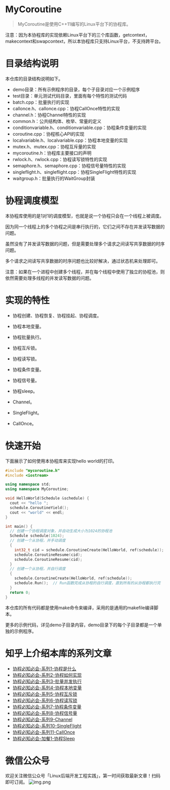 # MyCoroutine

> MyCoroutine是使用C++11编写的Linux平台下的协程库。

注意：因为本协程库的实现依赖Linux平台下的三个库函数，getcontext，makecontext和swapcontext，所以本协程库只支持Linux平台，不支持跨平台。

# 目录结构说明

本仓库的目录结构说明如下。

- demo目录：所有示例程序的目录，每个子目录对应一个示例程序
- test目录：单元测试代码目录，里面有每个特性的测试代码
- batch.cpp：批量执行的实现
- callonce.h、callonce.cpp：协程CallOnce特性的实现
- channel.h：协程Channel特性的实现
- common.h：公共结构体、枚举、常量的定义
- conditionvariable.h、conditionvariable.cpp：协程条件变量的实现
- coroutine.cpp：协程核心API的实现
- localvariable.h、localvariable.cpp：协程本地变量的实现
- mutex.h、mutex.cpp：协程互斥量的实现
- mycoroutine.h：协程库主要接口的声明
- rwlock.h、rwlock.cpp：协程读写锁特性的实现
- semaphore.h、semaphore.cpp：协程信号量特性的实现
- singleflight.h、singleflight.cpp：协程SingleFlight特性的实现
- waitgroup.h：批量执行的WaitGroup封装

# 协程调度模型

本协程库使用的是1对1的调度模型，也就是说一个协程只会在一个线程上被调度。

因为同一个线程上的多个协程之间是串行执行的，它们之间不存在并发读写数据的问题。

虽然没有了并发读写数据的问题，但是需要处理多个请求之间读写共享数据的时序问题。

多个请求之间读写共享数据的时序问题也比较好解决，通过状态机来处理即可。

注意：如果在一个进程中创建多个线程，并在每个线程中使用了独立的协程池，则依然需要处理多线程的并发读写数据的问题。

# 实现的特性

- 协程创建、协程恢复、协程挂起、协程调度。

- 协程本地变量。

- 协程批量执行。

- 协程互斥锁。

- 协程读写锁。

- 协程条件变量。

- 协程信号量。

- 协程sleep。

- Channel。

- SingleFlight。

- CallOnce。


# 快速开始

下面展示了如何使用本协程库来实现hello world的打印。

```C++
#include "mycoroutine.h"
#include <iostream>

using namespace std;
using namespace MyCoroutine;

void HelloWorld(Schedule &schedule) {
  cout << "hello ";
  schedule.CoroutineYield();
  cout << "world" << endl;
}

int main() {
  // 创建一个协程调度对象，并自动生成大小为1024的协程池
  Schedule schedule(1024);
  // 创建一个从协程，并手动调度
  {
    int32_t cid = schedule.CoroutineCreate(HelloWorld, ref(schedule));
    schedule.CoroutineResume(cid);
    schedule.CoroutineResume(cid);
  }
  // 创建一个从协程，并自行调度
  {
    schedule.CoroutineCreate(HelloWorld, ref(schedule));
    schedule.Run();  // Run函数完成从协程的自行调度，直到所有的从协程都执行完
  }
  return 0;
}
```

本仓库的所有代码都是使用make命令来编译，采用的是通用的makefile编译脚本。

更多的示例代码，详见demo子目录内容，demo目录下的每个子目录都是一个单独的示例程序。

# 知乎上介绍本库的系列文章

- [协程必知必会-系列1-协程是什么](https://zhuanlan.zhihu.com/p/717419078)
- [协程必知必会-系列2-协程如何实现](https://zhuanlan.zhihu.com/p/719298566)
- [协程必知必会-系列3-批量并发执行](https://zhuanlan.zhihu.com/p/721026660)
- [协程必知必会-系列4-协程本地变量](https://zhuanlan.zhihu.com/p/721890237)
- [协程必知必会-系列5-协程互斥锁](https://zhuanlan.zhihu.com/p/722216866)
- [协程必知必会-系列6-协程读写锁](https://zhuanlan.zhihu.com/p/911995023)
- [协程必知必会-系列7-协程条件变量](https://zhuanlan.zhihu.com/p/998411846)
- [协程必知必会-系列8-协程信号量](https://zhuanlan.zhihu.com/p/1210540508)
- [协程必知必会-系列9-Channel](https://zhuanlan.zhihu.com/p/1355321479)
- [协程必知必会-系列10-SingleFlight](https://zhuanlan.zhihu.com/p/1620898868)
- [协程必知必会-系列11-CallOnce](https://zhuanlan.zhihu.com/p/1673369654)
- [协程必知必会-加餐1-协程Sleep](https://zhuanlan.zhihu.com/p/6177198171)


# 微信公众号
欢迎关注微信公众号「Linux后端开发工程实践」，第一时间获取最新文章！扫码即可订阅。
![img.png](https://github.com/wanmuc/MyCoroutine/blob/main/mp_account.png#pic_center=660*180)